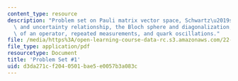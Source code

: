 ```yaml
---
content_type: resource
description: "Problem set on Pauli matrix vector space, Schwartz\u2019s inequality\
  \ and uncertainty relationship, the Bloch sphere and diagonalization, the exponential\
  \ of an operator, repeated measurements, and quark oscillations."
file: /media/https%3A/open-learning-course-data-rc.s3.amazonaws.com/22-51-quantum-theory-of-radiation-interactions-fall-2012/d3da271cf2040501bae5e0057b3a083c_MIT22_51F12_ps1.pdf
file_type: application/pdf
resourcetype: Document
title: 'Problem Set #1'
uid: d3da271c-f204-0501-bae5-e0057b3a083c
---
```

